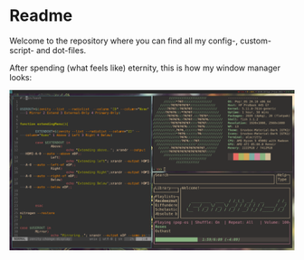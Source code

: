 
# Readme

Welcome to the repository where you can find all my config-, custom-script- and dot-files.

After spending (what feels like) eternity, this is how my window manager looks:

![Alt text](images/firstRice.png)

